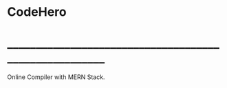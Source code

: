 # CodeHero
# ______________________________________________________
Online Compiler with MERN Stack.
